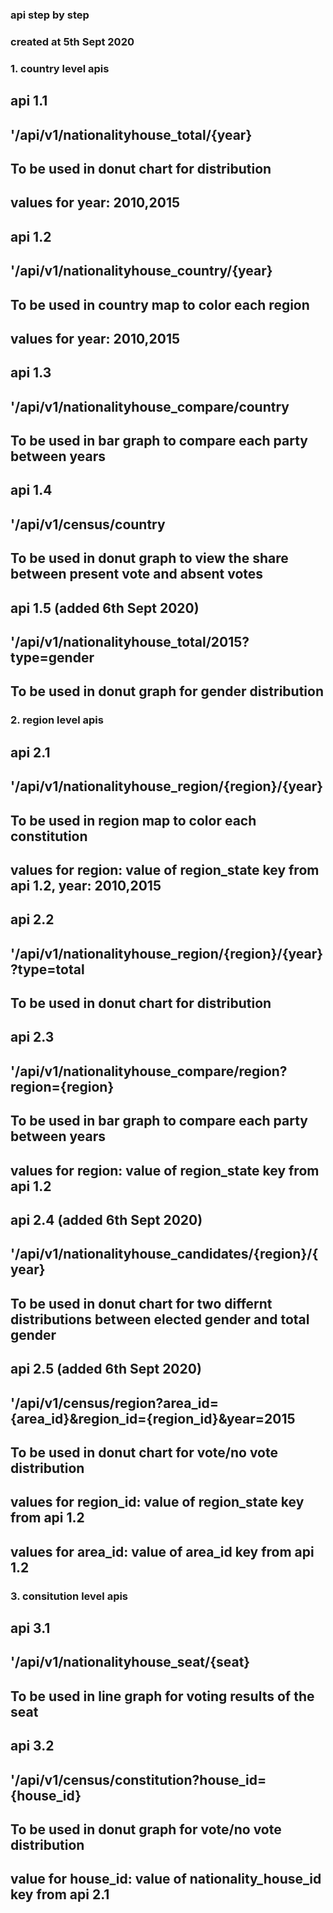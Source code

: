 ### api step by step
### created at 5th Sept 2020
### 1. country level apis

## api 1.1
## '/api/v1/nationalityhouse_total/{year}
## To be used in donut chart for distribution
## values for year: 2010,2015

## api 1.2
## '/api/v1/nationalityhouse_country/{year}
## To be used in country map to color each region
## values for year: 2010,2015

## api 1.3
## '/api/v1/nationalityhouse_compare/country
## To be used in bar graph to compare each party between years

## api 1.4
## '/api/v1/census/country
## To be used in donut graph to view the share between present vote and absent votes

## api 1.5 (added 6th Sept 2020)
## '/api/v1/nationalityhouse_total/2015?type=gender
## To be used in donut graph for gender distribution

### 2. region level apis

## api 2.1
## '/api/v1/nationalityhouse_region/{region}/{year}
## To be used in region map to color each constitution
## values for region: value of region_state key from api 1.2, year: 2010,2015

## api 2.2
## '/api/v1/nationalityhouse_region/{region}/{year}?type=total
## To be used in donut chart for distribution

## api 2.3
## '/api/v1/nationalityhouse_compare/region?region={region}
## To be used in bar graph to compare each party between years
## values for region: value of region_state key from api 1.2

## api 2.4 (added 6th Sept 2020)
## '/api/v1/nationalityhouse_candidates/{region}/{year}
## To be used in donut chart for two differnt distributions between elected gender and total gender

## api 2.5 (added 6th Sept 2020)
## '/api/v1/census/region?area_id={area_id}&region_id={region_id}&year=2015
## To be used in donut chart for vote/no vote distribution
## values for region_id: value of region_state key from api 1.2
## values for area_id: value of area_id key from api 1.2

### 3. consitution level apis

## api 3.1
## '/api/v1/nationalityhouse_seat/{seat}
## To be used in line graph for voting results of the seat

## api 3.2
## '/api/v1/census/constitution?house_id={house_id}
## To be used in donut graph for vote/no vote distribution
## value for house_id: value of nationality_house_id key from api 2.1



